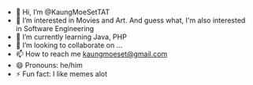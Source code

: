 - 👋 Hi, I’m @KaungMoeSetTAT
- 👀 I’m interested in Movies and Art. And guess what, I'm also interested in Software Engineering
- 🌱 I’m currently learning Java, PHP
- 💞️ I’m looking to collaborate on ...
- 📫 How to reach me kaungmoeset@gmail.com
- 😄 Pronouns: he/him
- ⚡ Fun fact: I like memes alot

<!---
KaungMoeSetTAT/KaungMoeSetTAT is a ✨ special ✨ repository because its `README.md` (this file) appears on your GitHub profile.
You can click the Preview link to take a look at your changes.
--->

